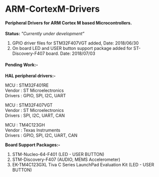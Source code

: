 # ARM-CortexM-Drivers
<h4>Peripheral Drivers for ARM Cortex M based Microcontrollers.</h4>

<b>Status:</b> <i>"Currently under development"</i>
1) GPIO driver files for STM32F407VGT added, Date: 2018/06/30 <br>
2) On board LED and USER button support package added for ST-Discovery-F407 board. Date: 2018/07/03 <br>

<h4>Pending Work:-</h4>

<b>HAL peripheral drivers:-</b>

MCU     : STM32F401RE          <br>
Vendor  : ST Microelectronics  <br>
Drivers : GPIO, SPI, I2C, UART <br>

MCU     : STM32F407VGT          <br>
Vendor  : ST Microelectronics   <br>
Drivers : SPI, I2C, UART, CAN   <br>

MCU     : TM4C123GH                 <br>
Vendor  : Texas Instruments         <br>
Drivers : GPIO, SPI, I2C, UART, CAN <br>

<b>Board Support Packages:-</b>
1) STM-Nucleo-64-F401 (LED - USER BUTTON)
2) STM-Discovery-F407 (AUDIO, MEMS Accelerometer)
3) EK-TM4C123GXL Tiva C Series LaunchPad Evaluation Kit (LED - USER BUTTON)


